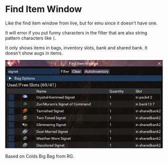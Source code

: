 # Find Item Window

Like the find item window from live, but for emu since it doesn't have one.  

It will error if you put funny characters in the filter that are also string pattern characters like `[`.  

It only shows items in bags, inventory slots, bank and shared bank. It doesn't show augs in items.

![](../images/find/find.png)

Based on Colds Big Bag from RG.
